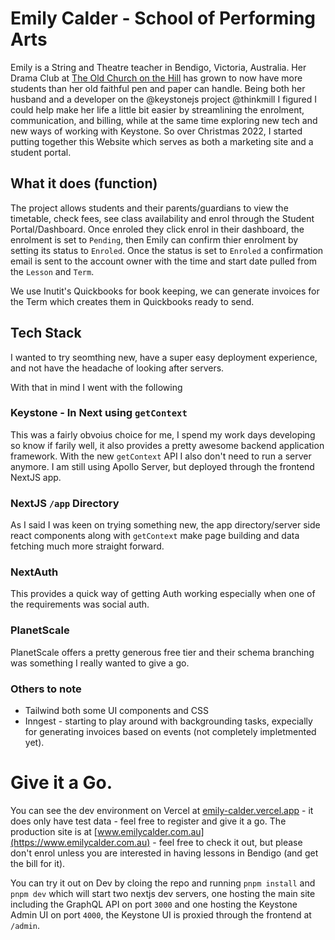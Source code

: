 # Emily Calder - School of Performing Arts

Emily is a String and Theatre teacher in Bendigo, Victoria, Australia. Her Drama Club at [The Old Church on the Hill](https://www.theoldchurch.org.au) has grown to now have more students than her old faithful pen and paper can handle. Being both her husband and a developer on the @keystonejs project @thinkmill I figured I could help make her life a little bit easier by streamlining the enrolment, communication, and billing, while at the same time exploring new tech and new ways of working with Keystone. So over Christmas 2022, I started putting together this Website which serves as both a marketing site and a student portal.

## What it does (function)

The project allows students and their parents/guardians to view the timetable, check fees, see class availability and enrol through the Student Portal/Dashboard. Once enroled they click enrol in their dashboard, the enrolment is set to `Pending`, then Emily can confirm thier enrolment by setting its status to `Enroled`. Once the status is set to `Enroled` a confirmation email is sent to the account owner with the time and start date pulled from the `Lesson` and `Term`.

We use Inutit's Quickbooks for book keeping, we can generate invoices for the Term which creates them in Quickbooks ready to send.

## Tech Stack

I wanted to try seomthing new, have a super easy deployment experience, and not have the headache of looking after servers.

With that in mind I went with the following

### Keystone - In Next using `getContext`

This was a fairly obvoius choice for me, I spend my work days developing so know if farily well, it also provides a pretty awesome backend application framework. With the new `getContext` API I also don't need to run a server anymore. I am still using Apollo Server, but deployed through the frontend NextJS app.

### NextJS `/app` Directory

As I said I was keen on trying something new, the app directory/server side react components along with `getContext` make page building and data fetching much more straight forward.

### NextAuth

This provides a quick way of getting Auth working especially when one of the requirements was social auth.

### PlanetScale

PlanetScale offers a pretty generous free tier and their schema branching was something I really wanted to give a go.

### Others to note

- Tailwind both some UI components and CSS
- Inngest - starting to play around with backgrounding tasks, expecially for generating invoices based on events (not completely impletmented yet).

# Give it a Go.

You can see the dev environment on Vercel at [emily-calder.vercel.app](https://emily-calder.vercel.app) - it does only have test data - feel free to register and give it a go. The production site is at [www.emilycalder.com.au](https://www.emilycalder.com.au) - feel free to check it out, but please don't enrol unless you are interested in having lessons in Bendigo (and get the bill for it).

You can try it out on Dev by cloing the repo and running `pnpm install` and `pnpm dev` which will start two nextjs dev servers, one hosting the main site including the GraphQL API on port `3000` and one hosting the Keystone Admin UI on port `4000`, the Keystone UI is proxied through the frontend at `/admin`.
